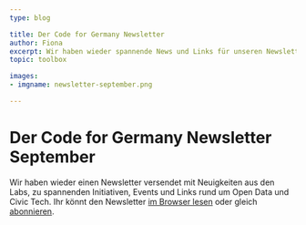 ```yaml
---
type: blog

title: Der Code for Germany Newsletter
author: Fiona
excerpt: Wir haben wieder spannende News und Links für unseren Newsletter gesammelt.
topic: toolbox

images:
- imgname: newsletter-september.png

---
```


# Der Code for Germany Newsletter September

Wir haben wieder einen Newsletter versendet mit Neuigkeiten aus den Labs, zu spannenden Initiativen, Events und Links rund um Open Data und Civic Tech. Ihr könnt den Newsletter [im Browser lesen][] oder gleich [abonnieren][].

[abonnieren]: http://okfn.us5.list-manage.com/subscribe?u=929f1e07936386d34833e20d1&id=bb63fcab72
[im Browser lesen]: http://us5.campaign-archive2.com/?u=929f1e07936386d34833e20d1&id=f435e9ba7f&e=ae65266049
